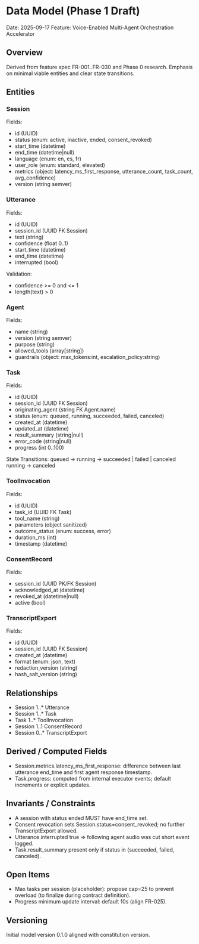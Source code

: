 # Data Model (Phase 1 Draft)

Date: 2025-09-17
Feature: Voice-Enabled Multi-Agent Orchestration Accelerator

## Overview
Derived from feature spec FR-001..FR-030 and Phase 0 research. Emphasis on minimal viable entities and clear state transitions.

## Entities

### Session
Fields:
- id (UUID)
- status (enum: active, inactive, ended, consent_revoked)
- start_time (datetime)
- end_time (datetime|null)
- language (enum: en, es, fr)
- user_role (enum: standard, elevated)
- metrics (object: latency_ms_first_response, utterance_count, task_count, avg_confidence)
- version (string semver)

### Utterance
Fields:
- id (UUID)
- session_id (UUID FK Session)
- text (string)
- confidence (float 0..1)
- start_time (datetime)
- end_time (datetime)
- interrupted (bool)

Validation:
- confidence >= 0 and <= 1
- length(text) > 0

### Agent
Fields:
- name (string)
- version (string semver)
- purpose (string)
- allowed_tools (array[string])
- guardrails (object: max_tokens:int, escalation_policy:string)

### Task
Fields:
- id (UUID)
- session_id (UUID FK Session)
- originating_agent (string FK Agent.name)
- status (enum: queued, running, succeeded, failed, canceled)
- created_at (datetime)
- updated_at (datetime)
- result_summary (string|null)
- error_code (string|null)
- progress (int 0..100)

State Transitions:
queued -> running -> succeeded | failed | canceled
running -> canceled

### ToolInvocation
Fields:
- id (UUID)
- task_id (UUID FK Task)
- tool_name (string)
- parameters (object sanitized)
- outcome_status (enum: success, error)
- duration_ms (int)
- timestamp (datetime)

### ConsentRecord
Fields:
- session_id (UUID PK/FK Session)
- acknowledged_at (datetime)
- revoked_at (datetime|null)
- active (bool)

### TranscriptExport
Fields:
- id (UUID)
- session_id (UUID FK Session)
- created_at (datetime)
- format (enum: json, text)
- redaction_version (string)
- hash_salt_version (string)

## Relationships
- Session 1..* Utterance
- Session 1..* Task
- Task 1..* ToolInvocation
- Session 1..1 ConsentRecord
- Session 0..* TranscriptExport

## Derived / Computed Fields
- Session.metrics.latency_ms_first_response: difference between last utterance end_time and first agent response timestamp.
- Task.progress: computed from internal executor events; default increments or explicit updates.

## Invariants / Constraints
- A session with status ended MUST have end_time set.
- Consent revocation sets Session.status=consent_revoked; no further TranscriptExport allowed.
- Utterance.interrupted true => following agent audio was cut short event logged.
- Task.result_summary present only if status in (succeeded, failed, canceled).

## Open Items
- Max tasks per session (placeholder): propose cap=25 to prevent overload (to finalize during contract definition).
- Progress minimum update interval: default 10s (align FR-025).

## Versioning
Initial model version 0.1.0 aligned with constitution version.
